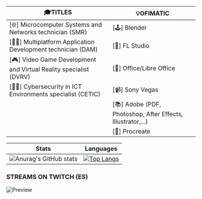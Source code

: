 | 🎓TITLES | 💡OFIMATIC |
| --- | --- |
| [🌐] Microcomputer Systems and Networks technician (SMR)| [🕹] Blender|
| [👨‍💻] Multiplatform Application Development technician (DAM)| [🎵] FL Studio|
| [🎮] Video Game Development and Virtual Reality specialist (DVRV)| [📄] Office/Libre Office|
| [🕵️‍♂️] Cybersecurity in ICT Environments specialist (CETIC)| [📹] Sony Vegas|
| |[📚] Adobe (PDF, Photoshop, After Effects, Illustrator,...)|
| |[🎨] Procreate|

|Stats| Languages|
| --- | --- |
|![Anurag's GitHub stats](https://github-readme-stats.vercel.app/api?username=DevEzro&show_icons=true&theme=cobalt)|[![Top Langs](https://github-readme-stats.vercel.app/api/top-langs/?username=DevEzro&layout=compact&count_private=true&theme=radical)](https://github.com/anuraghazra/github-readme-stats)|

### STREAMS ON TWITCH (ES)
![Preview](https://upload.wikimedia.org/wikipedia/commons/thumb/1/19/Twitch.jpg/320px-Twitch.jpg)
